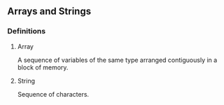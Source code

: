 ## Arrays and Strings
### Definitions
1. Array

    A sequence of variables of the same type arranged contiguously in a block of memory.

2. String

    Sequence of characters.

